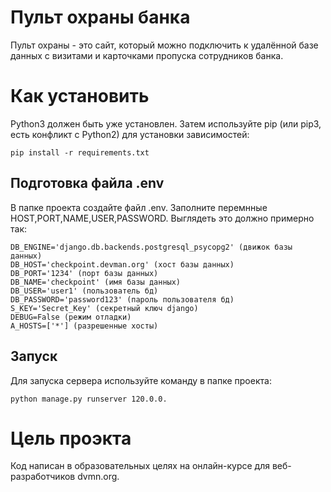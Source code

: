 # Пульт охраны банка
Пульт охраны - это сайт, который можно подключить к удалённой базе данных с визитами и карточками пропуска сотрудников банка.

# Как установить

Python3 должен быть уже установлен. Затем используйте pip (или pip3, есть конфликт с Python2) для установки зависимостей:
```
pip install -r requirements.txt
```
## Подготовка файла .env
В папке проекта создайте файл .env. Заполните перемнные HOST,PORT,NAME,USER,PASSWORD. 
Выглядеть это должно примерно так:
```
DB_ENGINE='django.db.backends.postgresql_psycopg2' (движок базы данных)
DB_HOST='checkpoint.devman.org' (хост базы данных)
DB_PORT='1234' (порт базы данных)
DB_NAME='checkpoint' (имя базы данных)
DB_USER='user1' (пользователь бд)
DB_PASSWORD='password123' (пароль пользователя бд)
S_KEY='Secret_Key' (секретный ключ django)
DEBUG=False (режим отладки)
A_HOSTS=['*'] (разрешенные хосты)
```
## Запуск
Для запуска сервера используйте команду в папке проекта:
```
python manage.py runserver 120.0.0.
```
# Цель проэкта
Код написан в образовательных целях на онлайн-курсе для веб-разработчиков dvmn.org.